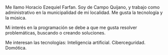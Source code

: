 Me llamo Horacio Ezequiel Farfan. Soy de Campo Quijano, y trabajo como administrativo en la municipalidad de mi localidad. Me gusta la tecnología y la música.

Mi interés en la programación se debe a que me gusta resolver problemáticas, buscando o creando soluciones.

Me interesan las tecnologías:
   Inteligencia artificial.
   Ciberceguridad.
   Domótica.